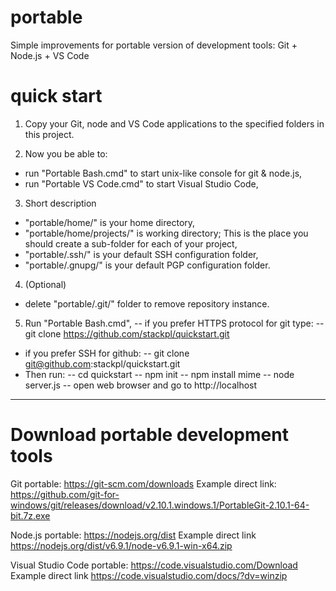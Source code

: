 # portable
Simple improvements for portable version of development tools: Git + Node.js + VS Code

# quick start

1) Copy your Git, node and VS Code applications to the specified folders in this project.

2) Now you be able to:
- run "Portable Bash.cmd" to start unix-like console for git & node.js,
- run "Portable VS Code.cmd" to start Visual Studio Code,

3) Short description
- "portable/home/" is your home directory,
- "portable/home/projects/" is working directory; This is the place you should create a sub-folder for each of your project,
- "portable/.ssh/" is your default SSH configuration folder,
- "portable/.gnupg/" is your default PGP configuration folder.

4) (Optional)
- delete "portable/.git/" folder to remove repository instance.

5) Run "Portable Bash.cmd",
-- if you prefer HTTPS protocol for git type:
-- git clone https://github.com/stackpl/quickstart.git
- if you prefer SSH for github:
-- git clone git@github.com:stackpl/quickstart.git
- Then run:
-- cd quickstart
-- npm init
-- npm install mime
-- node server.js
-- open web browser and go to http://localhost

_________________________________________

# Download portable development tools

Git portable: https://git-scm.com/downloads
Example direct link: https://github.com/git-for-windows/git/releases/download/v2.10.1.windows.1/PortableGit-2.10.1-64-bit.7z.exe

Node.js portable: https://nodejs.org/dist 
Example direct link https://nodejs.org/dist/v6.9.1/node-v6.9.1-win-x64.zip

Visual Studio Code portable: https://code.visualstudio.com/Download
Example direct link https://code.visualstudio.com/docs/?dv=winzip
